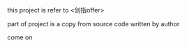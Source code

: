 this project is refer to <剑指offer>

part of project is a copy from source code written by author



come on



